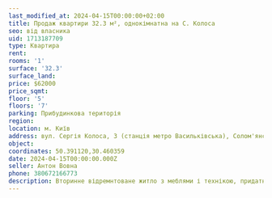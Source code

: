 ```yaml
---
last_modified_at: 2024-04-15T00:00:00+02:00
title: Продаж квартири 32.3 м², однокімнатна на С. Колоса
seo: від власника
uid: 1713187709
type: Квартира
rent:
rooms: '1'
surface: '32.3'
surface_land:
price: $62000
price_sqmt:
floor: '5'
floors: '7'
parking: Прибудинкова територія
region:
location: м. Київ
address: вул. Сергія Колоса, 3 (станція метро Васильківська), Солом'янський район
object:
coordinates: 50.391120,30.460359
date: 2024-04-15T00:00:00.000Z
seller: Антон Вовна
phone: 380672166773
description: Вторинне відремнтоване житло з меблями і технікою, придатне і готове для проживання
---
```

